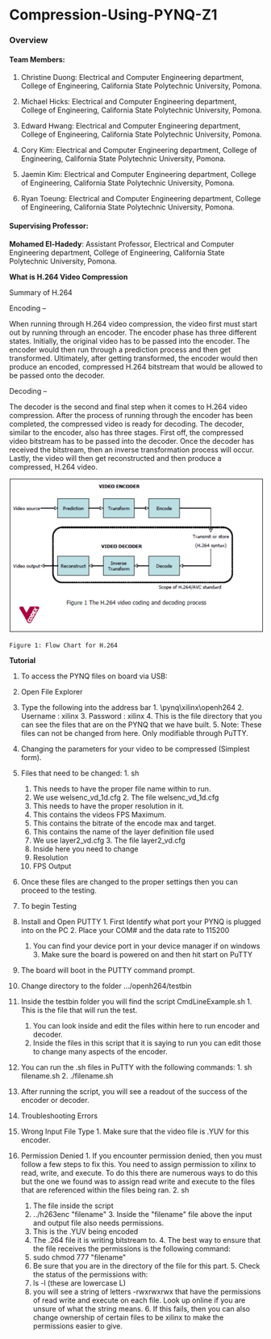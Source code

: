 # Compression-Using-PYNQ-Z1

### Overview


#### Team Members:

  1. Christine Duong: Electrical and Computer Engineering department, College of Engineering, California State Polytechnic University, Pomona.
  
  2. Michael Hicks: Electrical and Computer Engineering department, College of Engineering, California State Polytechnic University, Pomona.
  
  3. Edward Hwang: Electrical and Computer Engineering department, College of Engineering, California State Polytechnic University, Pomona.
  
  4. Cory Kim: Electrical and Computer Engineering department, College of Engineering, California State Polytechnic University, Pomona.
  
  5. Jaemin Kim: Electrical and Computer Engineering department, College of Engineering, California State Polytechnic University, Pomona.
  
  6. Ryan Toeung: Electrical and Computer Engineering department, College of Engineering, California State Polytechnic University, Pomona.

#### Supervising Professor:

**Mohamed El-Hadedy**: Assistant Professor, Electrical and Computer Engineering department, College of Engineering, California State Polytechnic University, Pomona.

**What is H.264 Video Compression**

Summary of H.264

Encoding –

When running through H.264 video compression, the video first must start out by running through an encoder. The encoder phase has three different states. Initially, the original video has to be passed into the encoder. The encoder would then run through a prediction process and then get transformed. Ultimately, after getting transformed, the encoder would then produce an encoded, compressed H.264 bitstream that would be allowed to be passed onto the decoder.

Decoding – 

The decoder is the second and final step when it comes to H.264 video compression. After the process of running through the encoder has been completed, the compressed video is ready for decoding. The decoder, similar to the encoder, also has three stages. First off, the compressed video bitstream has to be passed into the decoder. Once the decoder has received the bitstream, then an inverse transformation process will occur. Lastly, the video will then get reconstructed and then produce a compressed, H.264 video.

<p align="center">
<img src=https://github.com/Reconfigurable-Computing-CalPoly-Pomona/Compression-Using-PYNQ-Z1/blob/master/Source%20Code/Images/Flow.png>
														     
	Figure 1: Flow Chart for H.264
</p>

**Tutorial**

1. To access the PYNQ files on board via USB:
  1. Open File Explorer
  2. Type the following into the address bar
    1. \\pynq\xilinx\openh264
    2. Username : xilinx
    3. Password : xilinx
    4. This is the file directory that you can see the files that are on the PYNQ that we have built.
    5. Note: These files can not be changed from here. Only modifiable through PuTTY.

1. Changing the parameters for your video to be compressed (Simplest form).
  1. Files that need to be changed:
    1. sh
      1. This needs to have the proper file name within to run.
        1. We use welsenc\_vd\_1d.cfg
    2. The file welsenc\_vd\_1d.cfg
      1. This needs to have the proper resolution in it.
      2. This contains the videos FPS Maximum.
      3. This contains the bitrate of the encode max and target.
      4. This contains the name of the layer definition file used
        1. We use layer2\_vd.cfg
    3. The file layer2\_vd.cfg
      1. Inside here you need to change
        1. Resolution
        2. FPS Output
  2. Once these files are changed to the proper settings then you can proceed to the testing.

1. To begin Testing
  1. Install and Open PUTTY
    1. First Identify what port your PYNQ is plugged into on the PC
    2. Place your COM# and the data rate to 115200
      1. You can find your device port in your device manager if on windows
    3. Make sure the board is powered on and then hit start on PuTTY
  2. The board will boot in the PUTTY command prompt.
  3. Change directory to the folder …/openh264/testbin
  4. Inside the testbin folder you will find the script CmdLineExample.sh
    1. This is the file that will run the test.
      1. You can look inside and edit the files within here to run encoder and decoder.
      2. Inside the files in this script that it is saying to run you can edit those to change many aspects of the encoder.
  5. You can run the .sh files in PuTTY with the following commands:
    1. sh filename.sh
    2. ./filename.sh
2. After running the script, you will see a readout of the success of the encoder or decoder.
3. Troubleshooting Errors
  1. Wrong Input File Type
    1. Make sure that the video file is .YUV for this encoder.
  2. Permission Denied
    1. If you encounter permission denied, then you must follow a few steps to fix this. You need to assign permission to xilinx to read, write, and execute. To do this there are numerous ways to do this but the one we found was to assign read write and execute to the files that are referenced within the files being ran.
    2. sh
      1. The file inside the script
        1. ../h263enc &quot;filename&quot;
    3. Inside the &quot;filename&quot; file above the input and output file also needs permissions.
      1. This is the .YUV being encoded
      2. The .264 file it is writing bitstream to.
    4. The best way to ensure that the file receives the permissions is the following command:
      1. sudo chmod 777 &quot;filename&quot;
        1. Be sure that you are in the directory of the file for this part.
    5. Check the status of the permissions with:
      1. ls -l (these are lowercase L)
      2. you will see a string of letters -rwxrwxrwx that have the permissions of read write and execute on each file. Look up online if you are unsure of what the string means.
    6. If this fails, then you can also change ownership of certain files to be xilinx to make the permissions easier to give.
